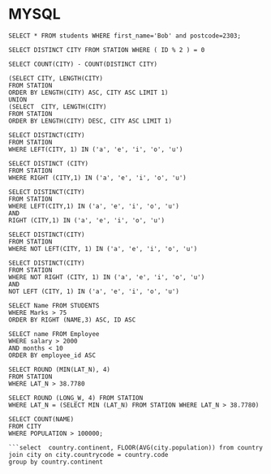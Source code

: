# MYSQL
```mysql
SELECT * FROM students WHERE first_name='Bob' and postcode=2303;
```

```mysql
SELECT DISTINCT CITY FROM STATION WHERE ( ID % 2 ) = 0
```

```mysql
SELECT COUNT(CITY) - COUNT(DISTINCT CITY)
```

```mysql
(SELECT CITY, LENGTH(CITY)
FROM STATION 
ORDER BY LENGTH(CITY) ASC, CITY ASC LIMIT 1)
UNION
(SELECT  CITY, LENGTH(CITY)
FROM STATION 
ORDER BY LENGTH(CITY) DESC, CITY ASC LIMIT 1)
```

```mysql
SELECT DISTINCT(CITY)
FROM STATION 
WHERE LEFT(CITY, 1) IN ('a', 'e', 'i', 'o', 'u')
```

```mysql
SELECT DISTINCT (CITY)
FROM STATION
WHERE RIGHT (CITY,1) IN ('a', 'e', 'i', 'o', 'u')
```

```mysql
SELECT DISTINCT(CITY)
FROM STATION 
WHERE LEFT(CITY,1) IN ('a', 'e', 'i', 'o', 'u')
AND
RIGHT (CITY,1) IN ('a', 'e', 'i', 'o', 'u')
```

```mysql
SELECT DISTINCT(CITY)
FROM STATION 
WHERE NOT LEFT(CITY, 1) IN ('a', 'e', 'i', 'o', 'u')
```

```mysql
SELECT DISTINCT(CITY)
FROM STATION 
WHERE NOT RIGHT (CITY, 1) IN ('a', 'e', 'i', 'o', 'u')
AND
NOT LEFT (CITY, 1) IN ('a', 'e', 'i', 'o', 'u')
```

```mysql
SELECT Name FROM STUDENTS 
WHERE Marks > 75
ORDER BY RIGHT (NAME,3) ASC, ID ASC
```

```mysql
SELECT name FROM Employee
WHERE salary > 2000
AND months < 10
ORDER BY employee_id ASC
```

```mysql
SELECT ROUND (MIN(LAT_N), 4)
FROM STATION
WHERE LAT_N > 38.7780
```

```mysql
SELECT ROUND (LONG_W, 4) FROM STATION 
WHERE LAT_N = (SELECT MIN (LAT_N) FROM STATION WHERE LAT_N > 38.7780)
```

```mysql
SELECT COUNT(NAME)
FROM CITY
WHERE POPULATION > 100000;

```select  country.continent, FLOOR(AVG(city.population)) from country
join city on city.countrycode = country.code
group by country.continent
